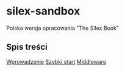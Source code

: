 # silex-sandbox
Polska wersja opracowania "The Silex Book"

## Spis treści
[Wprowadzenie](introduction.md)
[Szybki start](usage.md)
[Middleware](middleware.md)
